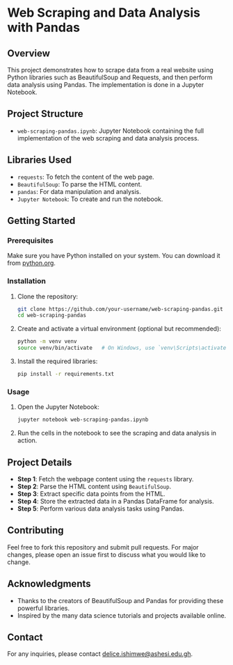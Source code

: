 # Web Scraping and Data Analysis with Pandas

## Overview
This project demonstrates how to scrape data from a real website using Python libraries such as BeautifulSoup and Requests, and then perform data analysis using Pandas. The implementation is done in a Jupyter Notebook.

## Project Structure
- `web-scraping-pandas.ipynb`: Jupyter Notebook containing the full implementation of the web scraping and data analysis process.

## Libraries Used
- `requests`: To fetch the content of the web page.
- `BeautifulSoup`: To parse the HTML content.
- `pandas`: For data manipulation and analysis.
- `Jupyter Notebook`: To create and run the notebook.

## Getting Started

### Prerequisites
Make sure you have Python installed on your system. You can download it from [python.org](https://www.python.org/downloads/).

### Installation
1. Clone the repository:
    ```bash
    git clone https://github.com/your-username/web-scraping-pandas.git
    cd web-scraping-pandas
    ```

2. Create and activate a virtual environment (optional but recommended):
    ```bash
    python -m venv venv
    source venv/bin/activate   # On Windows, use `venv\Scripts\activate`
    ```

3. Install the required libraries:
    ```bash
    pip install -r requirements.txt
    ```

### Usage
1. Open the Jupyter Notebook:
    ```bash
    jupyter notebook web-scraping-pandas.ipynb
    ```

2. Run the cells in the notebook to see the scraping and data analysis in action.

## Project Details
- **Step 1**: Fetch the webpage content using the `requests` library.
- **Step 2**: Parse the HTML content using `BeautifulSoup`.
- **Step 3**: Extract specific data points from the HTML.
- **Step 4**: Store the extracted data in a Pandas DataFrame for analysis.
- **Step 5**: Perform various data analysis tasks using Pandas.

## Contributing
Feel free to fork this repository and submit pull requests. For major changes, please open an issue first to discuss what you would like to change.

## Acknowledgments
- Thanks to the creators of BeautifulSoup and Pandas for providing these powerful libraries.
- Inspired by the many data science tutorials and projects available online.

## Contact
For any inquiries, please contact delice.ishimwe@ashesi.edu.gh.


